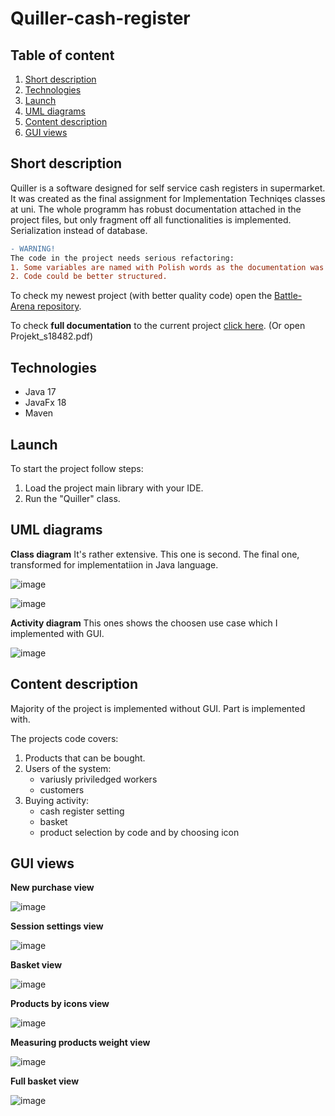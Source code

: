# Quiller-cash-register

## Table of content
1. [Short description](#Short-description)
2. [Technologies](#Technologies)
3. [Launch](#Launch)
4. [UML diagrams](#UML-diagrams)
5. [Content description](#Content-description)
6. [GUI views](#GUI-views)

## Short description
Quiller is a software designed for self service cash registers in supermarket. It was created as the final assignment for Implementation Techniqes classes at uni.
The whole programm has robust documentation attached in the project files, but only fragment off all functionalities is implemented. Serialization instead of database.

```diff
- WARNING!
The code in the project needs serious refactoring: 
1. Some variables are named with Polish words as the documentation was created in Polish language.
2. Code could be better structured.
```

To check my newest project (with better quality code) open the [Battle-Arena repository](https://github.com/KubKill/Battle-Arena).

To check **full documentation** to the current project [click here](Projekt_s18482.pdf). (Or open Projekt_s18482.pdf)

## Technologies
* Java 17
* JavaFx 18
* Maven

## Launch
To start the project follow steps:
1. Load the project main library with your IDE.
2. Run the "Quiller" class.

## UML diagrams
**Class diagram**
It's rather extensive. This one is second. The final one, transformed for implementatiion in Java language.

![image](https://user-images.githubusercontent.com/66681683/189535815-a71893b9-94bf-4c68-bd01-dc46d7b8592a.png)

![image](https://user-images.githubusercontent.com/66681683/189535829-695a5925-64ef-4a32-8ef7-52c40cdf97f7.png)

**Activity diagram** This ones shows the choosen use case which I implemented with GUI.

![image](https://user-images.githubusercontent.com/66681683/189536044-70542e85-0b94-4358-a1e6-57966565d1e6.png)

## Content description
Majority of the project is implemented without GUI. Part is implemented with.

The projects code covers:
1. Products that can be bought.
2. Users of the system:
   - variusly priviledged workers
   - customers
3. Buying activity:
   - cash register setting
   - basket
   - product selection by code and by choosing icon
   
## GUI views
**New purchase view**

![image](https://user-images.githubusercontent.com/66681683/189536560-ace48519-2f2b-4b0c-9fb5-a9158c3b2740.png)

**Session settings view**

![image](https://user-images.githubusercontent.com/66681683/189536579-3e5187d5-d652-468c-8d3c-4133fc124e16.png)

**Basket view**

![image](https://user-images.githubusercontent.com/66681683/189536587-a72863c7-1b4e-4f69-bcc1-2572e8cd6ca0.png)

**Products by icons view**

![image](https://user-images.githubusercontent.com/66681683/189536601-b167fe85-4576-4f8b-b8c5-c0c7326d0f33.png)

**Measuring products weight view**

![image](https://user-images.githubusercontent.com/66681683/189536852-65a68694-e98d-4387-abfa-a60eb8d03d12.png)


**Full basket view**

![image](https://user-images.githubusercontent.com/66681683/189536627-7b7c180b-e376-4ff1-8504-e2fda9383b88.png)
